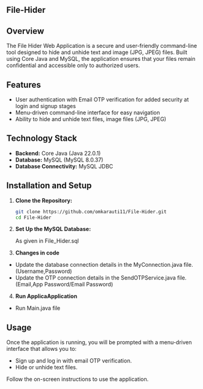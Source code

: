 ## File-Hider

## Overview
The File Hider Web Application is a secure and user-friendly command-line tool designed to hide and unhide text and image (JPG, JPEG) files. Built using Core Java and MySQL, the application ensures that your files remain confidential and accessible only to authorized users.

## Features
- User authentication with Email OTP verification for added security at login and signup stages
- Menu-driven command-line interface for easy navigation
- Ability to hide and unhide text files, image files (JPG, JPEG)

## Technology Stack
- **Backend:** Core Java (Java 22.0.1)
- **Database:** MySQL (MySQL 8.0.37)
- **Database Connectivity:** MySQL JDBC

## Installation and Setup

1. **Clone the Repository:**
   ```bash
   git clone https://github.com/omkarauti11/File-Hider.git
   cd File-Hider
   ```
   
2. **Set Up the MySQL Database:**

   As given in File_Hider.sql

3. **Changes in code**
- Update the database connection details in the MyConnection.java file.(Username,Password)
- Update the OTP connection details in the SendOTPService.java file.(Email,App Password/Email Password)

4. **Run ApplicaApplication**
- Run Main.java file


## Usage

Once the application is running, you will be prompted with a menu-driven interface that allows you to:
- Sign up and log in with email OTP verification.
- Hide or unhide text files.

Follow the on-screen instructions to use the application.
